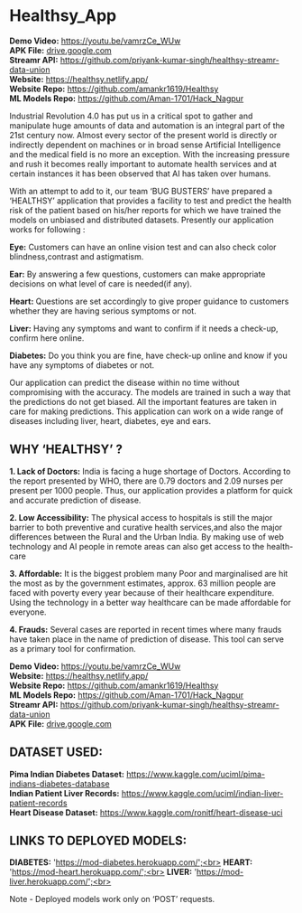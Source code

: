 # Healthsy_App

**Demo Video:** https://youtu.be/vamrzCe_WUw<br>
**APK File:** <a href="https://drive.google.com/drive/folders/1fVnlYrMQ7uYpj_pysQRn48fU1BzjmIIo?usp=sharing">drive.google.com</a><br>
**Streamr API:** https://github.com/priyank-kumar-singh/healthsy-streamr-data-union<br>
**Website:** https://healthsy.netlify.app/<br>
**Website Repo:** https://github.com/amankr1619/Healthsy<br>
**ML Models Repo:** https://github.com/Aman-1701/Hack_Nagpur<br>

Industrial Revolution 4.0 has put us in a critical spot to gather and manipulate huge amounts of data and automation is an integral part of the 21st century now. Almost every sector of the present world is directly or indirectly dependent on machines or in broad sense Artificial Intelligence and the medical field is no more an exception. With the increasing pressure and rush it becomes really important to automate health services and at certain instances it has been observed that AI has taken over humans. 

With an attempt to add to it, our team ‘BUG BUSTERS’ have prepared a ‘HEALTHSY’ application that provides a facility to test and predict the health risk of the patient based on his/her reports for which we have trained the models on unbiased and distributed datasets. 
Presently our application works for following :

**Eye:** Customers can have an online vision test and can also check color blindness,contrast and     astigmatism.

**Ear:** By answering a few questions, customers can make appropriate decisions on what level of care is needed(if any). 

**Heart:** Questions are set accordingly to give proper guidance to customers whether they are having serious symptoms or not.

**Liver:** Having any symptoms and want to confirm if it needs a check-up, confirm here online.

**Diabetes:** Do you think you are fine, have check-up online and know if you have any symptoms of diabetes or not.

Our application can predict the disease within no time without compromising with the accuracy.
The models are trained in such a way that the predictions do not get biased. All the important features are taken in care for making predictions. This application can work on a wide range of diseases including liver, heart, diabetes, eye and ears.

## WHY ‘HEALTHSY’ ?

**1. Lack of Doctors:** India is facing a huge shortage of Doctors. According to the report presented by WHO, there are 0.79 doctors  and 2.09 nurses per present per 1000 people. Thus, our application provides a platform for quick and accurate prediction of disease.

**2. Low Accessibility:** The physical access to hospitals is still the major barrier to both preventive and curative health services,and also the major differences between the Rural and the Urban India. By making use of web technology and  AI people in remote areas can also get access to the health-care

**3. Affordable:** It is the biggest problem many Poor and marginalised are hit the most as by the government estimates, approx. 63 million  people are faced with poverty every year because of their healthcare expenditure. Using the technology in a better way healthcare can be made affordable for everyone.

**4. Frauds:** Several cases are reported in recent times where many frauds have taken place in the name of prediction of disease. This tool can serve  as a primary tool for confirmation. 

**Demo Video:** https://youtu.be/vamrzCe_WUw<br>
**Website:** https://healthsy.netlify.app/<br>
**Website Repo:** https://github.com/amankr1619/Healthsy<br>
**ML Models Repo:** https://github.com/Aman-1701/Hack_Nagpur<br>
**Streamr API:** https://github.com/priyank-kumar-singh/healthsy-streamr-data-union<br>
**APK File:** <a href="https://drive.google.com/drive/folders/1fVnlYrMQ7uYpj_pysQRn48fU1BzjmIIo?usp=sharing">drive.google.com</a>

## DATASET USED:
**Pima Indian Diabetes Dataset:** https://www.kaggle.com/uciml/pima-indians-diabetes-database<br>
**Indian Patient Liver Records:** https://www.kaggle.com/uciml/indian-liver-patient-records<br>
**Heart Disease Dataset:** https://www.kaggle.com/ronitf/heart-disease-uci<br>

## LINKS TO DEPLOYED MODELS:

**DIABETES:** 'https://mod-diabetes.herokuapp.com/';<br>
**HEART:** 'https://mod-heart.herokuapp.com/';<br>
**LIVER:** 'https://mod-liver.herokuapp.com/';<br>

Note - Deployed models work only on ‘POST’ requests.

